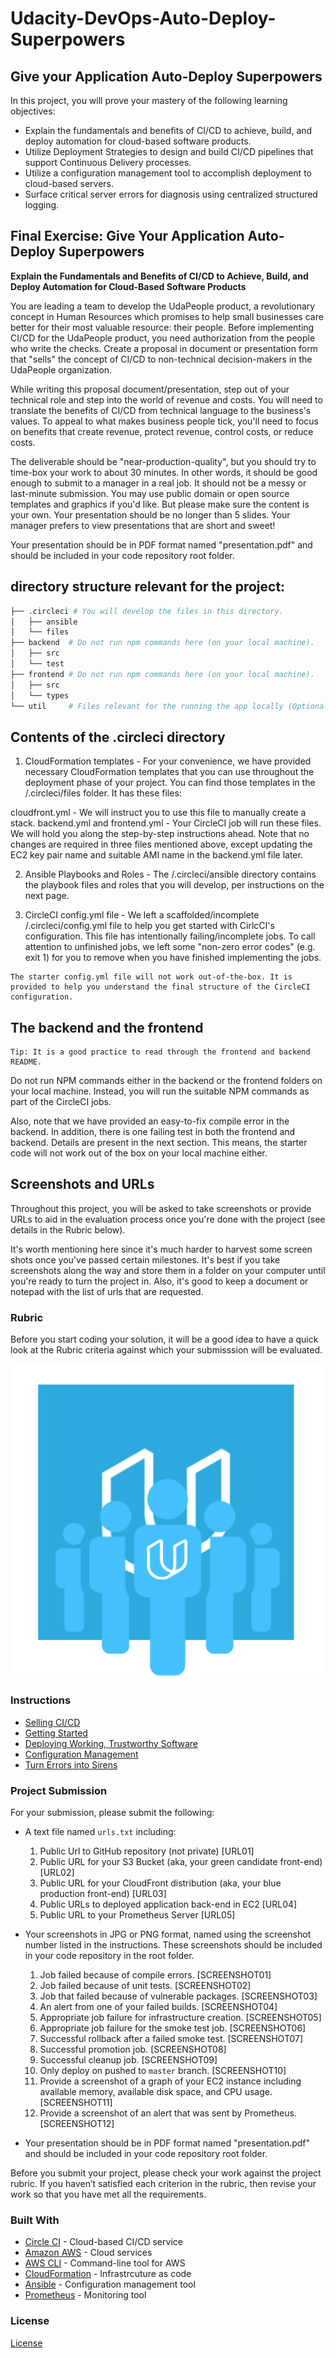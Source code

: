 # Udacity-DevOps-Auto-Deploy-Superpowers

## Give your Application Auto-Deploy Superpowers

In this project, you will prove your mastery of the following learning objectives:

- Explain the fundamentals and benefits of CI/CD to achieve, build, and deploy automation for cloud-based software products.
- Utilize Deployment Strategies to design and build CI/CD pipelines that support Continuous Delivery processes.
- Utilize a configuration management tool to accomplish deployment to cloud-based servers.
- Surface critical server errors for diagnosis using centralized structured logging.

## Final Exercise: Give Your Application Auto-Deploy Superpowers
<b>Explain the Fundamentals and Benefits of CI/CD to Achieve, Build, and Deploy Automation for Cloud-Based Software Products </b>

You are leading a team to develop the UdaPeople product, a revolutionary concept in Human Resources which promises to help small businesses care better for their most valuable resource: their people. Before implementing CI/CD for the UdaPeople product, you need authorization from the people who write the checks. Create a proposal in document or presentation form that "sells" the concept of CI/CD to non-technical decision-makers in the UdaPeople organization.

While writing this proposal document/presentation, step out of your technical role and step into the world of revenue and costs. You will need to translate the benefits of CI/CD from technical language to the business's values. To appeal to what makes business people tick, you'll need to focus on benefits that create revenue, protect revenue, control costs, or reduce costs.

The deliverable should be "near-production-quality", but you should try to time-box your work to about 30 minutes. In other words, it should be good enough to submit to a manager in a real job. It should not be a messy or last-minute submission. You may use public domain or open source templates and graphics if you'd like. But please make sure the content is your own. Your presentation should be no longer than 5 slides. Your manager prefers to view presentations that are short and sweet!

Your presentation should be in PDF format named "presentation.pdf" and should be included in your code repository root folder.

## directory structure relevant for the project:
``` bash
├── .circleci # You will develop the files in this directory. 
│   ├── ansible
│   └── files
├── backend  # Do not run npm commands here (on your local machine). 
│   ├── src
│   └── test
├── frontend # Do not run npm commands here (on your local machine). 
│   ├── src
│   └── types
└── util     # Files relevant for the running the app locally (Optional).
```

## Contents of the .circleci directory
1. CloudFormation templates - For your convenience, we have provided necessary CloudFormation templates that you can use throughout the deployment phase of your project. You can find those templates in the /.circleci/files folder. It has these files:

cloudfront.yml - We will instruct you to use this file to manually create a stack.
backend.yml and frontend.yml - Your CircleCI job will run these files. We will hold you along the step-by-step instructions ahead.
Note that no changes are required in three files mentioned above, except updating the EC2 key pair name and suitable AMI name in the backend.yml file later.

2. Ansible Playbooks and Roles - The /.circleci/ansible directory contains the playbook files and roles that you will develop, per instructions on the next page.

3. CircleCI config.yml file - We left a scaffolded/incomplete /.circleci/config.yml file to help you get started with CirlcCI's configuration. This file has intentionally failing/incomplete jobs. To call attention to unfinished jobs, we left some "non-zero error codes" (e.g. exit 1) for you to remove when you have finished implementing the jobs.

```
The starter config.yml file will not work out-of-the-box. It is provided to help you understand the final structure of the CircleCI configuration.
```

## The backend and the frontend
```
Tip: It is a good practice to read through the frontend and backend README.
```
Do not run NPM commands either in the backend or the frontend folders on your local machine. Instead, you will run the suitable NPM commands as part of the CircleCI jobs.

Also, note that we have provided an easy-to-fix compile error in the backend. In addition, there is one failing test in both the frontend and backend. Details are present in the next section. This means, the starter code will not work out of the box on your local machine either.

## Screenshots and URLs
Throughout this project, you will be asked to take screenshots or provide URLs to aid in the evaluation process once you're done with the project (see details in the Rubric below).

It's worth mentioning here since it's much harder to harvest some screen shots once you've passed certain milestones. It's best if you take screenshots along the way and store them in a folder on your computer until you're ready to turn the project in. Also, it's good to keep a document or notepad with the list of urls that are requested.

### Rubric
Before you start coding your solution, it will be a good idea to have a quick look at the Rubric criteria against which your submisssion will be evaluated.

![Diagram of CI/CD Pipeline we will be building.](udapeople.png)

### Instructions

* [Selling CI/CD](instructions/0-selling-cicd.md)
* [Getting Started](instructions/1-getting-started.md)
* [Deploying Working, Trustworthy Software](instructions/2-deploying-trustworthy-code.md)
* [Configuration Management](instructions/3-configuration-management.md)
* [Turn Errors into Sirens](instructions/4-turn-errors-into-sirens.md)

### Project Submission

For your submission, please submit the following:

- A text file named `urls.txt` including:
  1. Public Url to GitHub repository (not private) [URL01]
  1. Public URL for your S3 Bucket (aka, your green candidate front-end) [URL02]
  1. Public URL for your CloudFront distribution (aka, your blue production front-end) [URL03]
  1. Public URLs to deployed application back-end in EC2 [URL04]
  1. Public URL to your Prometheus Server [URL05]
- Your screenshots in JPG or PNG format, named using the screenshot number listed in the instructions. These screenshots should be included in your code repository in the root folder.
  1. Job failed because of compile errors. [SCREENSHOT01]
  1. Job failed because of unit tests. [SCREENSHOT02]
  1. Job that failed because of vulnerable packages. [SCREENSHOT03]
  1. An alert from one of your failed builds. [SCREENSHOT04]
  1. Appropriate job failure for infrastructure creation. [SCREENSHOT05]
  1. Appropriate job failure for the smoke test job. [SCREENSHOT06]
  1. Successful rollback after a failed smoke test. [SCREENSHOT07]  
  1. Successful promotion job. [SCREENSHOT08]
  1. Successful cleanup job. [SCREENSHOT09]
  1. Only deploy on pushed to `master` branch. [SCREENSHOT10]
  1. Provide a screenshot of a graph of your EC2 instance including available memory, available disk space, and CPU usage. [SCREENSHOT11]
  1. Provide a screenshot of an alert that was sent by Prometheus. [SCREENSHOT12]

- Your presentation should be in PDF format named "presentation.pdf" and should be included in your code repository root folder. 

Before you submit your project, please check your work against the project rubric. If you haven’t satisfied each criterion in the rubric, then revise your work so that you have met all the requirements. 

### Built With

- [Circle CI](www.circleci.com) - Cloud-based CI/CD service
- [Amazon AWS](https://aws.amazon.com/) - Cloud services
- [AWS CLI](https://aws.amazon.com/cli/) - Command-line tool for AWS
- [CloudFormation](https://aws.amazon.com/cloudformation/) - Infrastrcuture as code
- [Ansible](https://www.ansible.com/) - Configuration management tool
- [Prometheus](https://prometheus.io/) - Monitoring tool

### License

[License](LICENSE.md)
